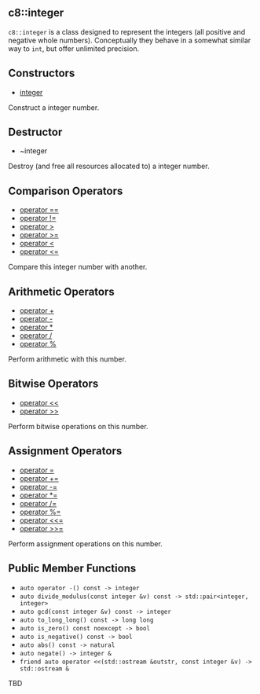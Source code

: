 ## c8::integer ##

`c8::integer` is a class designed to represent the integers (all positive and negative whole numbers).  Conceptually they behave in a somewhat similar way to `int`, but offer unlimited precision.

## Constructors ##

* [integer](c8_integer_integer)

Construct a integer number.

## Destructor ##

* ~integer

Destroy (and free all resources allocated to) a integer number.

## Comparison Operators ##

* [operator ==](c8_integer_operator_eqeq)
* [operator !=](c8_integer_operator_exeq)
* [operator >](c8_integer_operator_gt)
* [operator >=](c8_integer_operator_gteq)
* [operator &lt;](c8_integer_operator_lt)
* [operator &lt;=](c8_integer_operator_lteq)

Compare this integer number with another.

## Arithmetic Operators ##

* [operator +](c8_integer_operator_pl)
* [operator -](c8_integer_operator_mi)
* [operator *](c8_integer_operator_mu)
* [operator /](c8_integer_operator_di)
* [operator %](c8_integer_operator_mo)

Perform arithmetic with this number.

## Bitwise Operators ##

* [operator &lt;&lt;](c8_integer_operator_ltlt)
* [operator >>](c8_integer_operator_gtgt)

Perform bitwise operations on this number.

## Assignment Operators ##

* [operator =](c8_integer_operator_eq)
* [operator +=](c8_integer_operator_pleq)
* [operator -=](c8_integer_operator_mieq)
* [operator *=](c8_integer_operator_mueq)
* [operator /=](c8_integer_operator_dieq)
* [operator %=](c8_integer_operator_moeq)
* [operator &lt;&lt;=](c8_integer_operator_ltlteq)
* [operator >>=](c8_integer_operator_gtgteq)

Perform assignment operations on this number.

## Public Member Functions ##

* `auto operator -() const -> integer`
* `auto divide_modulus(const integer &v) const -> std::pair<integer, integer>`
* `auto gcd(const integer &v) const -> integer`
* `auto to_long_long() const -> long long`
* `auto is_zero() const noexcept -> bool`
* `auto is_negative() const -> bool`
* `auto abs() const -> natural`
* `auto negate() -> integer &`
* `friend auto operator <<(std::ostream &outstr, const integer &v) -> std::ostream &`

TBD

